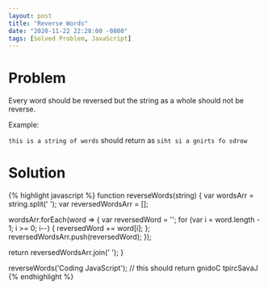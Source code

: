 ```yaml
---
layout: post
title: "Reverse Words"
date: "2020-11-22 22:28:00 -0800"
tags: [Solved Problem, JavaScript]
---
```


# Problem

Every word should be reversed but the string as a whole should not be reverse.

Example:

`this is a string of words` should return as `siht si a gnirts fo sdrow`

# Solution

{% highlight javascript %}
function reverseWords(string) {
  var wordsArr = string.split(' ');
  var reversedWordsArr = [];

  wordsArr.forEach(word => {
    var reversedWord = '';
    for (var i = word.length - 1; i >= 0; i--) {
      reversedWord += word[i];
    };
    reversedWordsArr.push(reversedWord);
  });

  return reversedWordsArr.join(' ');
}

reverseWords('Coding JavaScript'); // this should return gnidoC tpircSavaJ
{% endhighlight %}
